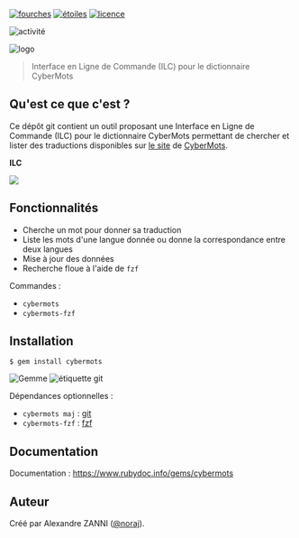 [![fourches](https://img.shields.io/github/forks/IDLFAC/CyberMots-ILC?label=fourches)](https://github.com/IDLFAC/CyberMots-ILC/network)
[![étoiles](https://img.shields.io/github/stars/IDLFAC/CyberMots-ILC?label=étoiles)](https://github.com/IDLFAC/CyberMots-ILC/stargazers)
[![licence](https://img.shields.io/badge/CeCILL-B?label=licence&color=%238ab702)](https://github.com/IDLFAC/CyberMots-ILC/blob/maitresse/LICENCE.txt)

![activité](https://img.shields.io/github/commit-activity/y/IDLFAC/CyberMots-ILC?label=activité%20des%20validations%20git)

![logo](https://idlfac.github.io/CyberMots/images/CyberMots.svg)

> Interface en Ligne de Commande (ILC) pour le dictionnaire CyberMots

## Qu'est ce que c'est ?

Ce dépôt git contient un outil proposant une Interface en Ligne de Commande (ILC) pour le dictionnaire CyberMots permettant de chercher et lister des traductions disponibles sur [le site](https://idlfac.github.io/CyberMots/) de [CyberMots](https://github.com/IDLFAC/CyberMots).

**ILC**

![](https://i.imgur.com/FA3ko0h.png)

## Fonctionnalités

- Cherche un mot pour donner sa traduction
- Liste les mots d'une langue donnée ou donne la correspondance entre deux langues
- Mise à jour des données
- Recherche floue à l'aide de `fzf`

Commandes :

- `cybermots`
- `cybermots-fzf`

## Installation

```plaintext
$ gem install cybermots
```

![Gemme](https://img.shields.io/gem/v/cybermots?label=gemme)
![étiquette git](https://img.shields.io/github/tag/IDLFAC/CyberMots-ILC?label=étiquette)

Dépendances optionnelles :

- `cybermots maj` : [git](https://repology.org/project/git/versions)
- `cybermots-fzf` : [fzf](https://repology.org/project/fzf/versions)

## Documentation

Documentation : https://www.rubydoc.info/gems/cybermots

## Auteur

Créé par Alexandre ZANNI ([@noraj](https://pwn.by/noraj/)).

